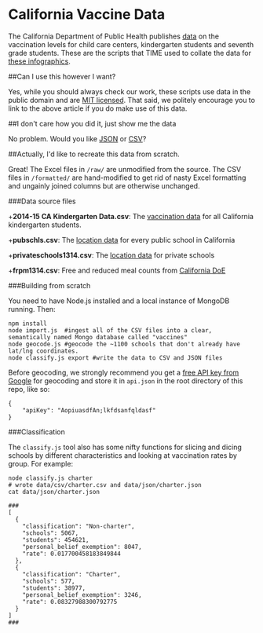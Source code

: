 California Vaccine Data
=====

The California Department of Public Health publishes [data](http://www.cdph.ca.gov/programs/immunize/pages/immunizationlevels.aspx) on the vaccination levels for child care centers, kindergarten students and seventh grade students. These are the scripts that TIME used to collate the data for [these infographics](http://time.com/3728434/california-vaccination-rates/).

##Can I use this however I want?

Yes, while you should always check our work, these scripts use data in the public domain and are [MIT licensed](LICENSE.md). That said, we politely encourage you to link to the above article if you do make use of this data.

##I don't care how you did it, just show me the data

No problem. Would you like [JSON](/data/json/california_vaccine_data.json) or [CSV](/data/csv/california_vaccine_data.csv)?

##Actually, I'd like to recreate this data from scratch.

Great! The Excel files in `/raw/` are unmodified from the source. The CSV files in `/formatted/` are hand-modified to get rid of nasty Excel formatting and ungainly joined columns but are otherwise unchanged.

###Data source files

+**2014-15 CA Kindergarten Data.csv**: The [vaccination data](http://www.cdph.ca.gov/programs/immunize/pages/immunizationlevels.aspx) for all California kindergarten students.

+**pubschls.csv**: The [location data](http://www.cde.ca.gov/ds/si/ds/fspubschls.asp) for every public school in California

+**privateschools1314.csv**: The [location data](http://www.cde.ca.gov/ds/si/ps/) for private schools

+**frpm1314.csv**: Free and reduced meal counts from [California DoE](http://www.cde.ca.gov/ds/sd/sd/filessp.asp)

###Building from scratch

You need to have Node.js installed and a local instance of MongoDB running. Then:

	npm install
	node import.js 	#ingest all of the CSV files into a clear, semantically named Mongo database called "vaccines"
	node geocode.js #geocode the ~1100 schools that don't already have lat/lng coordinates.
	node classify.js export #write the data to CSV and JSON files

Before geocoding, we strongly recommend you get a [free API key from Google](https://console.developers.google.com) for geocoding and store it in `api.json` in the root directory of this repo, like so:

	{
		"apiKey": "AopiuasdfAn;lkfdsanfqldasf"
	}

###Classification

The `classify.js` tool also has some nifty functions for slicing and dicing schools by different characteristics and looking at vaccination rates by group. For example:

	node classify.js charter
	# wrote data/csv/charter.csv and data/json/charter.json
	cat data/json/charter.json

	###
	[
	  {
	    "classification": "Non-charter",
	    "schools": 5067,
	    "students": 454621,
	    "personal_belief_exemption": 8047,
	    "rate": 0.017700458183849844
	  },
	  {
	    "classification": "Charter",
	    "schools": 577,
	    "students": 38977,
	    "personal_belief_exemption": 3246,
	    "rate": 0.08327988300792775
	  }
	]
	###

